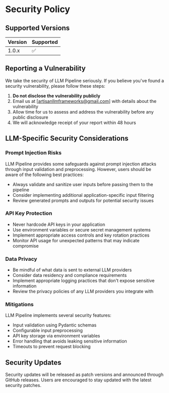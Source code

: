 # Security Policy

## Supported Versions

| Version | Supported          |
| ------- | ------------------ |
| 1.0.x   | :white_check_mark: |

## Reporting a Vulnerability

We take the security of LLM Pipeline seriously. If you believe you've found a security vulnerability, please follow these steps:

1. **Do not disclose the vulnerability publicly**
2. Email us at [artisanllmframeworks@gmail.com] with details about the vulnerability
3. Allow time for us to assess and address the vulnerability before any public disclosure
4. We will acknowledge receipt of your report within 48 hours

## LLM-Specific Security Considerations

### Prompt Injection Risks

LLM Pipeline provides some safeguards against prompt injection attacks through input validation and preprocessing. However, users should be aware of the following best practices:

- Always validate and sanitize user inputs before passing them to the pipeline
- Consider implementing additional application-specific input filtering
- Review generated prompts and outputs for potential security issues

### API Key Protection

- Never hardcode API keys in your application
- Use environment variables or secure secret management systems
- Implement appropriate access controls and key rotation practices
- Monitor API usage for unexpected patterns that may indicate compromise

### Data Privacy

- Be mindful of what data is sent to external LLM providers
- Consider data residency and compliance requirements
- Implement appropriate logging practices that don't expose sensitive information
- Review the privacy policies of any LLM providers you integrate with

### Mitigations

LLM Pipeline implements several security features:

- Input validation using Pydantic schemas
- Configurable input preprocessing
- API key storage via environment variables
- Error handling that avoids leaking sensitive information
- Timeouts to prevent request blocking

## Security Updates

Security updates will be released as patch versions and announced through GitHub releases. Users are encouraged to stay updated with the latest security patches.